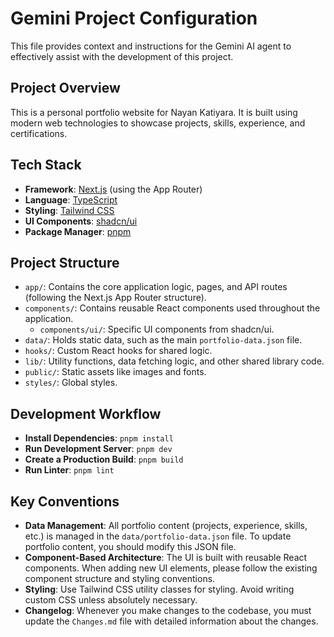 # Gemini Project Configuration

This file provides context and instructions for the Gemini AI agent to effectively assist with the development of this project.

## Project Overview

This is a personal portfolio website for Nayan Katiyara. It is built using modern web technologies to showcase projects, skills, experience, and certifications.

## Tech Stack

- **Framework**: [Next.js](https://nextjs.org/) (using the App Router)
- **Language**: [TypeScript](https://www.typescriptlang.org/)
- **Styling**: [Tailwind CSS](https://tailwindcss.com/)
- **UI Components**: [shadcn/ui](https://ui.shadcn.com/)
- **Package Manager**: [pnpm](https://pnpm.io/)

## Project Structure

- `app/`: Contains the core application logic, pages, and API routes (following the Next.js App Router structure).
- `components/`: Contains reusable React components used throughout the application.
  - `components/ui/`: Specific UI components from shadcn/ui.
- `data/`: Holds static data, such as the main `portfolio-data.json` file.
- `hooks/`: Custom React hooks for shared logic.
- `lib/`: Utility functions, data fetching logic, and other shared library code.
- `public/`: Static assets like images and fonts.
- `styles/`: Global styles.

## Development Workflow

- **Install Dependencies**: `pnpm install`
- **Run Development Server**: `pnpm dev`
- **Create a Production Build**: `pnpm build`
- **Run Linter**: `pnpm lint`

## Key Conventions

- **Data Management**: All portfolio content (projects, experience, skills, etc.) is managed in the `data/portfolio-data.json` file. To update portfolio content, you should modify this JSON file.
- **Component-Based Architecture**: The UI is built with reusable React components. When adding new UI elements, please follow the existing component structure and styling conventions.
- **Styling**: Use Tailwind CSS utility classes for styling. Avoid writing custom CSS unless absolutely necessary.
- **Changelog**: Whenever you make changes to the codebase, you must update the `Changes.md` file with detailed information about the changes.

